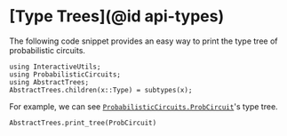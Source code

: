 # [Type Trees](@id api-types)

The following code snippet provides an easy way to print the type tree of probabilistic circuits.

```@example types
using InteractiveUtils;
using ProbabilisticCircuits;
using AbstractTrees;
AbstractTrees.children(x::Type) = subtypes(x);
```

For example, we can see [`ProbabilisticCircuits.ProbCircuit`](@ref)'s type tree.

```@example types
AbstractTrees.print_tree(ProbCircuit)
```
